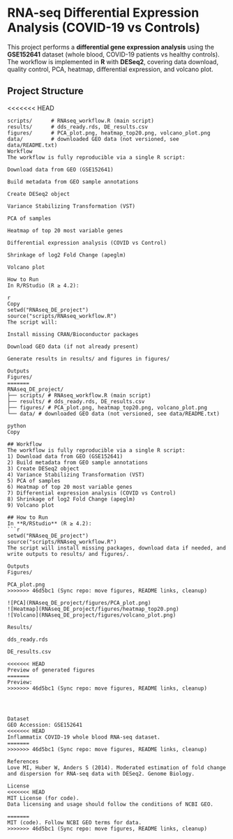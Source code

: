 # RNA-seq Differential Expression Analysis (COVID-19 vs Controls)

This project performs a **differential gene expression analysis** using the **GSE152641** dataset (whole blood, COVID-19 patients vs healthy controls).  
The workflow is implemented in **R** with **DESeq2**, covering data download, quality control, PCA, heatmap, differential expression, and volcano plot.

## Project Structure
<<<<<<< HEAD
```text
scripts/      # RNAseq_workflow.R (main script)
results/      # dds_ready.rds, DE_results.csv
figures/      # PCA_plot.png, heatmap_top20.png, volcano_plot.png
data/         # downloaded GEO data (not versioned, see data/README.txt)
Workflow
The workflow is fully reproducible via a single R script:

Download data from GEO (GSE152641)

Build metadata from GEO sample annotations

Create DESeq2 object

Variance Stabilizing Transformation (VST)

PCA of samples

Heatmap of top 20 most variable genes

Differential expression analysis (COVID vs Control)

Shrinkage of log2 Fold Change (apeglm)

Volcano plot

How to Run
In R/RStudio (R ≥ 4.2):

r
Copy
setwd("RNAseq_DE_project")
source("scripts/RNAseq_workflow.R")
The script will:

Install missing CRAN/Bioconductor packages

Download GEO data (if not already present)

Generate results in results/ and figures in figures/

Outputs
Figures/
=======
RNAseq_DE_project/
├── scripts/ # RNAseq_workflow.R (main script)
├── results/ # dds_ready.rds, DE_results.csv
├── figures/ # PCA_plot.png, heatmap_top20.png, volcano_plot.png
└── data/ # downloaded GEO data (not versioned, see data/README.txt)

python
Copy

## Workflow
The workflow is fully reproducible via a single R script:
1) Download data from GEO (GSE152641)  
2) Build metadata from GEO sample annotations  
3) Create DESeq2 object  
4) Variance Stabilizing Transformation (VST)  
5) PCA of samples  
6) Heatmap of top 20 most variable genes  
7) Differential expression analysis (COVID vs Control)  
8) Shrinkage of log2 Fold Change (apeglm)  
9) Volcano plot  

## How to Run
In **R/RStudio** (R ≥ 4.2):
```r
setwd("RNAseq_DE_project")
source("scripts/RNAseq_workflow.R")
The script will install missing packages, download data if needed, and write outputs to results/ and figures/.

Outputs
Figures/

PCA_plot.png
>>>>>>> 46d5bc1 (Sync repo: move figures, README links, cleanup)

![PCA](RNAseq_DE_project/figures/PCA_plot.png)  
![Heatmap](RNAseq_DE_project/figures/heatmap_top20.png)  
![Volcano](RNAseq_DE_project/figures/volcano_plot.png)  

Results/

dds_ready.rds

DE_results.csv

<<<<<<< HEAD
Preview of generated figures
=======
Preview:
>>>>>>> 46d5bc1 (Sync repo: move figures, README links, cleanup)




Dataset
GEO Accession: GSE152641
<<<<<<< HEAD
Inflammatix COVID-19 whole blood RNA-seq dataset.
=======
>>>>>>> 46d5bc1 (Sync repo: move figures, README links, cleanup)

References
Love MI, Huber W, Anders S (2014). Moderated estimation of fold change and dispersion for RNA-seq data with DESeq2. Genome Biology.

License
<<<<<<< HEAD
MIT License (for code).
Data licensing and usage should follow the conditions of NCBI GEO.

=======
MIT (code). Follow NCBI GEO terms for data.
>>>>>>> 46d5bc1 (Sync repo: move figures, README links, cleanup)

